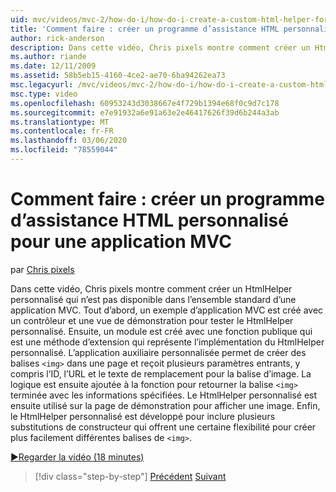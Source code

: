 ```yaml
---
uid: mvc/videos/mvc-2/how-do-i/how-do-i-create-a-custom-html-helper-for-an-mvc-application
title: 'Comment faire : créer un programme d’assistance HTML personnalisé pour une application MVC | Microsoft Docs'
author: rick-anderson
description: Dans cette vidéo, Chris pixels montre comment créer un HtmlHelper personnalisé qui n’est pas disponible dans l’ensemble standard d’une application MVC. Tout d’abord, un exemple d’appliances MVC...
ms.author: riande
ms.date: 12/11/2009
ms.assetid: 58b5eb15-4160-4ce2-ae70-6ba94262ea73
msc.legacyurl: /mvc/videos/mvc-2/how-do-i/how-do-i-create-a-custom-html-helper-for-an-mvc-application
msc.type: video
ms.openlocfilehash: 60953243d3038667e4f729b1394e68f0c9d7c178
ms.sourcegitcommit: e7e91932a6e91a63e2e46417626f39d6b244a3ab
ms.translationtype: MT
ms.contentlocale: fr-FR
ms.lasthandoff: 03/06/2020
ms.locfileid: "78559044"
---
```

# <a name="how-do-i-create-a-custom-html-helper-for-an-mvc-application"></a>Comment faire : créer un programme d’assistance HTML personnalisé pour une application MVC

par [Chris pixels](https://twitter.com/chrispels)

Dans cette vidéo, Chris pixels montre comment créer un HtmlHelper personnalisé qui n’est pas disponible dans l’ensemble standard d’une application MVC. Tout d’abord, un exemple d’application MVC est créé avec un contrôleur et une vue de démonstration pour tester le HtmlHelper personnalisé. Ensuite, un module est créé avec une fonction publique qui est une méthode d’extension qui représente l’implémentation du HtmlHelper personnalisé. L’application auxiliaire personnalisée permet de créer des balises `<img>` dans une page et reçoit plusieurs paramètres entrants, y compris l’ID, l’URL et le texte de remplacement pour la balise d’image. La logique est ensuite ajoutée à la fonction pour retourner la balise `<img>` terminée avec les informations spécifiées. Le HtmlHelper personnalisé est ensuite utilisé sur la page de démonstration pour afficher une image. Enfin, le HtmlHelper personnalisé est développé pour inclure plusieurs substitutions de constructeur qui offrent une certaine flexibilité pour créer plus facilement différentes balises de `<img>`.

[&#9654;Regarder la vidéo (18 minutes)](https://channel9.msdn.com/Blogs/ASP-NET-Site-Videos/how-do-i-create-a-custom-html-helper-for-an-mvc-application)

> [!div class="step-by-step"]
> [Précédent](how-do-i-implement-view-models-to-manage-data-for-aspnet-mvc-views.md)
> [Suivant](how-do-i-work-with-model-binders-in-an-mvc-application.md)
